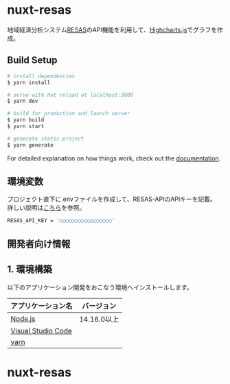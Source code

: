 # nuxt-resas

地域経済分析システム[RESAS](https://opendata.resas-portal.go.jp/)のAPI機能を利用して、[Highcharts.js](https://www.highcharts.com/)でグラフを作成。

## Build Setup

```bash
# install dependencies
$ yarn install

# serve with hot reload at localhost:3000
$ yarn dev

# build for production and launch server
$ yarn build
$ yarn start

# generate static project
$ yarn generate
```

For detailed explanation on how things work, check out the [documentation](https://nuxtjs.org).

## 環境変数

プロジェクト直下に.envファイルを作成して、RESAS-APIのAPIキーを記載。
詳しい説明は[こちら](https://lg-note.com/2021/10/14/nuxt-resas-axios/)を参照。

```bash
RESAS_API_KEY = '○○○○○○○○○○○○○○○○○'
```

## 開発者向け情報

## 1. 環境構築

以下のアプリケーション開発をおこなう環境へインストールします。

| アプリケーション名 | バージョン |
| ------- | ------- |
|[Node.js](https://nodejs.org/ja/)|14.16.0以上|
|[Visual Studio Code](https://code.visualstudio.com/)| | 
|[yarn](https://classic.yarnpkg.com/ja/)| |




# nuxt-resas
